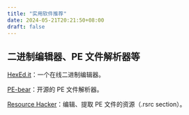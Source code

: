 ```yaml
---
title: "实用软件推荐"
date: 2024-05-21T20:21:50+08:00
draft: false
---
```


## 二进制编辑器、PE 文件解析器等

[HexEd.it](https://hexed.it/)：一个在线二进制编辑器。

[PE-bear](https://github.com/hasherezade/pe-bear)：开源的 PE 文件解析器。

[Resource Hacker](https://www.angusj.com/resourcehacker/)：编辑、提取 PE 文件的资源（.rsrc section）。
